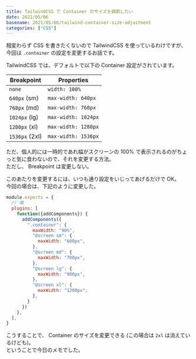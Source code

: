 ```yaml
---
title: TailwindCSS で Container のサイズを調節したい
date: 2021/05/06
basename: 2021/05/06/tailwind-container-size-adjustment
categories: ["CSS"]
---
```


相変わらず CSS を書きたくないので TailwindCSS を使っているわけですが、  
今回は `.container` の設定を変更するお話です。

TailwindCSS では、デフォルトで以下の Container 設定がされています。

| Breakpoint     | Properties          |
| -------------- | ------------------- |
| `none`         | `width: 100%`       |
| `640px` (sm)   | `max-width: 640px`  |
| `768px` (md)   | `max-width: 768px`  |
| `1024px` (lg)  | `max-width: 1024px` |
| `1280px` (xl)  | `max-width: 1280px` |
| `1536px` (2xl) | `max-width: 1536px` |

ただ、個人的には一時的であれ幅がスクリーンの 100% で表示されるのがちょっと気に食わないので、それを変更する方法。  
ただし、 Breakpoint は変更しない。

このあたりを変更するには、いつも通り設定をいじってあげるだけで OK。  
今回の場合は、下記のように変更した。

```typescript:tailwind.config.js
module.exports = {
  // 略
  plugins: [
    function({addComponents}) {
      addComponents({
        ".container": {
          maxWidth: "90%",
          "@screen sm": {
            maxWidth: "600px",
          },
          "@screen md": {
            maxWidth: "700px",
          },
          "@screen lg": {
            maxWidth: "900px",
          },
          "@screen xl": {
            maxWidth: "1200px",
          },
        }
      })
    },
  ],
}
```

こうすることで、 Container のサイズを変更できる (この場合は `2xl` は消えているけども)。  
ということで今日のメモでした。

